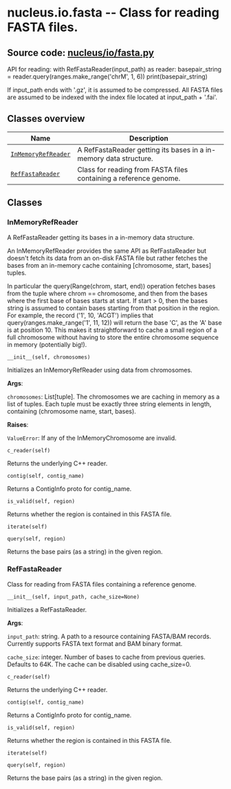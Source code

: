 # nucleus.io.fasta -- Class for reading FASTA files.
**Source code:** [nucleus/io/fasta.py](https://github.com/google/nucleus/tree/master/nucleus/io/fasta.py)
---
API for reading:
  with RefFastaReader(input_path) as reader:
    basepair_string = reader.query(ranges.make_range('chrM', 1, 6))
    print(basepair_string)

If input_path ends with '.gz', it is assumed to be compressed.  All FASTA
files are assumed to be indexed with the index file located at
input_path + '.fai'.

## Classes overview
Name | Description
-----|------------
[`InMemoryRefReader`](#inmemoryrefreader) | A RefFastaReader getting its bases in a in-memory data structure.
[`RefFastaReader`](#reffastareader) | Class for reading from FASTA files containing a reference genome.

## Classes
### InMemoryRefReader
A RefFastaReader getting its bases in a in-memory data structure.

An InMemoryRefReader provides the same API as RefFastaReader but doesn't fetch
its data from an on-disk FASTA file but rather fetches the bases from an
in-memory cache containing [chromosome, start, bases] tuples.

In particular the query(Range(chrom, start, end)) operation fetches bases from
the tuple where chrom == chromosome, and then from the bases where the first
base of bases starts at start. If start > 0, then the bases string is assumed
to contain bases starting from that position in the region. For example, the
record ('1', 10, 'ACGT') implies that query(ranges.make_range('1', 11, 12))
will return the base 'C', as the 'A' base is at position 10. This makes it
straightforward to cache a small region of a full chromosome without having to
store the entire chromosome sequence in memory (potentially big!).

`__init__(self, chromosomes)`

Initializes an InMemoryRefReader using data from chromosomes.

**Args**:

`chromosomes`: List[tuple]. The chromosomes we are caching in memory as a
    list of tuples. Each tuple must be exactly three string elements in
    length, containing (chromosome name, start, bases).


**Raises**:

`ValueError`: If any of the InMemoryChromosome are invalid.


`c_reader(self)`

Returns the underlying C++ reader.

`contig(self, contig_name)`

Returns a ContigInfo proto for contig_name.

`is_valid(self, region)`

Returns whether the region is contained in this FASTA file.

`iterate(self)`



`query(self, region)`

Returns the base pairs (as a string) in the given region.

### RefFastaReader
Class for reading from FASTA files containing a reference genome.

`__init__(self, input_path, cache_size=None)`

Initializes a RefFastaReader.

**Args**:

`input_path`: string. A path to a resource containing FASTA/BAM records.
    Currently supports FASTA text format and BAM binary format.

`cache_size`: integer. Number of bases to cache from previous queries.
    Defaults to 64K.  The cache can be disabled using cache_size=0.


`c_reader(self)`

Returns the underlying C++ reader.

`contig(self, contig_name)`

Returns a ContigInfo proto for contig_name.

`is_valid(self, region)`

Returns whether the region is contained in this FASTA file.

`iterate(self)`



`query(self, region)`

Returns the base pairs (as a string) in the given region.

